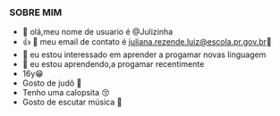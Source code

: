 ### SOBRE MIM
- 👋 olá,meu nome de usuario é @Julizinha
- :+1: 👀 meu email de contato é juliana.rezende.luiz@escola.pr.gov.br📨
- 🌱 eu estou interessado em aprender a progamar novas linguagem
- 💞️ eu estou aprendendo,a progamar recentimente
- 16y😁
- Gosto de judô 🤼
- Tenho uma calopsita 😚
- Gosto de escutar música 🧘


<!---
Julizinha/Julizinha is a ✨ special ✨ repository because its `README.md` (this file) appears on your GitHub profile.
You can click the Preview link to take a look at your changes.
--->
